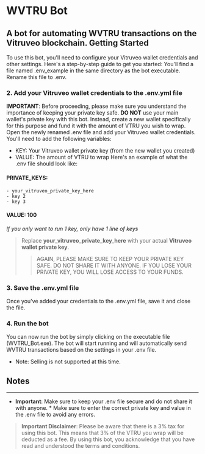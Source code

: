WVTRU Bot
================
A bot for automating WVTRU transactions on the Vitruveo blockchain.
Getting Started
---------------
To use this bot, you'll need to configure your Vitruveo wallet credentials and other settings. Here's a step-by-step guide to get you started:
You'll find a file named .env_example in the same directory as the bot executable. Rename this file to .env.
### 2. Add your Vitruveo wallet credentials to the .env.yml file
**IMPORTANT**: Before proceeding, please make sure you understand the importance of keeping your private key safe. **DO NOT** use your main wallet's private key with this bot. Instead, create a new wallet specifically for this purpose and fund it with the amount of VTRU you wish to wrap.
Open the newly renamed .env file and add your Vitruveo wallet credentials. You'll need to add the following variables:
* KEY: Your Vitruveo wallet private key (from the new wallet you created)
* VALUE: The amount of VTRU to wrap
Here's an example of what the .env file should look like:

 #### PRIVATE_KEYS:
    - your_vitruveo_private_key_here 
    - key 2
    - key 3
 #### VALUE: 100

*If you only want to run 1 key, only have 1 line of keys*
> Replace **your_vitruveo_private_key_here** with your actual **Vitruveo wallet private key**.
>> AGAIN, PLEASE MAKE SURE TO KEEP YOUR PRIVATE KEY SAFE. DO NOT SHARE IT WITH ANYONE. IF YOU LOSE YOUR PRIVATE KEY, YOU WILL LOSE ACCESS TO YOUR FUNDS.
### 3. Save the .env.yml file
Once you've added your credentials to the .env.yml file, save it and close the file.
### 4. Run the bot
You can now run the bot by simply clicking on the executable file (WVTRU_Bot.exe). The bot will start running and will automatically send WVTRU transactions based on the settings in your .env file.
* Note: Selling is not supported at this time.
## Notes
-----
* **Important**: Make sure to keep your .env file secure and do not share it with anyone. * Make sure to enter the correct private key and value in the .env file to avoid any errors.
> **Important Disclaimer**: Please be aware that there is a 3% tax for using this bot. This means that 3% of the VTRU you wrap will be deducted as a fee. By using this bot, you acknowledge that you have read and understood the terms and conditions.